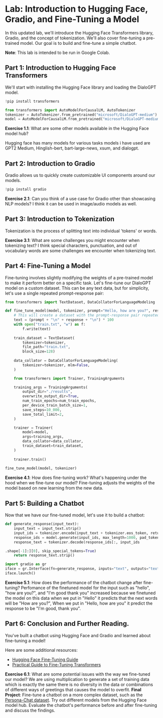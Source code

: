 # Lab: Introduction to Hugging Face, Gradio, and Fine-Tuning a Model

In this updated lab, we'll introduce the Hugging Face Transformers library, Gradio, and the concept of tokenization. We'll also cover fine-tuning a pre-trained model. Our goal is to build and fine-tune a simple chatbot.

**Note**: This lab is intended to be run in Google Colab.

## Part 1: Introduction to Hugging Face Transformers

We'll start with installing the Hugging Face library and loading the DialoGPT model. 

```python
!pip install transformers

from transformers import AutoModelForCausalLM, AutoTokenizer
tokenizer = AutoTokenizer.from_pretrained("microsoft/DialoGPT-medium")
model = AutoModelForCausalLM.from_pretrained("microsoft/DialoGPT-medium")
```

**Exercise 1.1**: What are some other models available in the Hugging Face model hub?

Hugging face has many models for various tasks models i have used are GPT2 Medium,  Hinglish-bert, bart-large-news, xsum, and dialogpt.

## Part 2: Introduction to Gradio

Gradio allows us to quickly create customizable UI components around our models.

```python
!pip install gradio
```

**Exercise 2.1**: Can you think of a use case for Gradio other than showcasing NLP models?
I think it can be used in image/audio models as well.
## Part 3: Introduction to Tokenization

Tokenization is the process of splitting text into individual 'tokens' or words.

**Exercise 3.1**: What are some challenges you might encounter when tokenizing text?
I think special characters, punctuation, and out of vocabulary words are some challenges we encounter when tokenizing text.
## Part 4: Fine-Tuning a Model

Fine-tuning involves slightly modifying the weights of a pre-trained model to make it perform better on a specific task. Let's fine-tune our DialoGPT model on a custom dataset. This can be any text data, but for simplicity, let's use a single repeated prompt-response pair:

```python
from transformers import TextDataset, DataCollatorForLanguageModeling

def fine_tune_model(model, tokenizer, prompt="Hello, how are you?", response="I'm good, thank you.", num_train_epochs=1):
    # This will create a dataset with the prompt-response pair repeated 100 times
    text = (prompt + "\n" + response + "\n") * 100
    with open("train.txt", "w") as f:
        f.write(text)
    
    train_dataset = TextDataset(
        tokenizer=tokenizer,
        file_path="train.txt",
        block_size=128)
    
    data_collator = DataCollatorForLanguageModeling(
        tokenizer=tokenizer, mlm=False,
    )

    from transformers import Trainer, TrainingArguments

    training_args = TrainingArguments(
        output_dir="./results",
        overwrite_output_dir=True,
        num_train_epochs=num_train_epochs,
        per_device_train_batch_size=1,
        save_steps=10_000,
        save_total_limit=2,
    )

    trainer = Trainer(
        model=model,
        args=training_args,
        data_collator=data_collator,
        train_dataset=train_dataset,
    )
    
    trainer.train()
    
fine_tune_model(model, tokenizer)
```

**Exercise 4.1**: How does fine-tuning work? What's happening under the hood when we fine-tune our model?
Fine-tuning adjusts the weights of the model based on new learning from the new data.
## Part 5: Building a Chatbot

Now that we have our fine-tuned model, let's use it to build a chatbot:

```python
def generate_response(input_text):
    input_text = input_text.strip()
    input_ids = tokenizer.encode(input_text + tokenizer.eos_token, return_tensors='pt')
    response_ids = model.generate(input_ids, max_length=1000, pad_token_id=tokenizer.eos_token_id)
    response_text = tokenizer.decode(response_ids[:, input_ids

.shape[-1]:][0], skip_special_tokens=True)
    return response_text.strip()

import gradio as gr
iface = gr.Interface(fn=generate_response, inputs="text", outputs="text")
iface.launch()
```

**Exercise 5.1**: How does the performance of the chatbot change after fine-tuning?
Perfomance of the finetuned model for the input such as "hello", "how are you?", and "I'm good thank you" increased because we finetuned the model on this data when we put in "Hello" it predicts that the next words will be "How are you?", When we put in "Hello, how are you" it predict the response to be "I'm good, thank you".
## Part 6: Conclusion and Further Reading.

You've built a chatbot using Hugging Face and Gradio and learned about fine-tuning a model!

Here are some additional resources:

- [Hugging Face Fine-Tuning Guide](https://huggingface.co/transformers/training.html)
- [Practical Guide to Fine-Tuning Transformers](https://towardsdatascience.com/fine-tuning-transformers-723e6c2ea7ea)

**Exercise 6.1**: What are some potential issues with the way we fine-tuned our model? 
We are using multiplication to generate a set of training data which is exactly the same there is no diversity in the data or combinations of different ways of greetings that causes the model to overfit.
**Final Project**: Fine-tune a chatbot on a more complex dataset, such as the [Persona-Chat dataset](https://github.com/facebookresearch/ParlAI/tree/master/parlai/tasks/personachat). Try out different models from the Hugging Face model hub. Evaluate the chatbot's performance before and after fine-tuning and discuss the findings.

